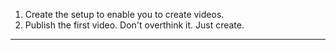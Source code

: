1. Create the setup to enable you to create videos.
2. Publish the first video. Don't overthink it. Just create.

----


